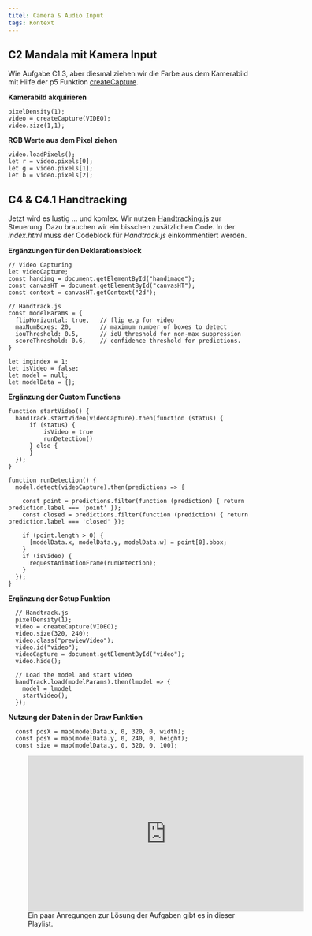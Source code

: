 ```yaml
---
titel: Camera & Audio Input
tags: Kontext
---
```


## C2 Mandala mit Kamera Input
Wie Aufgabe C1.3, aber diesmal ziehen wir die Farbe aus dem Kamerabild mit Hilfe der p5 Funktion [createCapture](https://p5js.org/reference/p5/createCapture).

**Kamerabild akquirieren**

```
pixelDensity(1);
video = createCapture(VIDEO);
video.size(1,1);
```

**RGB Werte aus dem Pixel ziehen**

```
video.loadPixels();
let r = video.pixels[0]; 
let g = video.pixels[1];
let b = video.pixels[2];
```

## C4 & C4.1 Handtracking
Jetzt wird es lustig … und komlex. Wir nutzen [Handtracking.js](https://github.com/victordibia/handtrack.js/) zur Steuerung. Dazu brauchen wir ein bisschen zusätzlichen Code. In der *ìndex.html* muss der Codeblock für *Handtrack.js* einkommentiert werden.

**Ergänzungen für den Deklarationsblock**
```
// Video Capturing
let videoCapture;
const handimg = document.getElementById("handimage");
const canvasHT = document.getElementById("canvasHT");
const context = canvasHT.getContext("2d");

// Handtrack.js
const modelParams = {
  flipHorizontal: true,   // flip e.g for video  
  maxNumBoxes: 20,        // maximum number of boxes to detect
  iouThreshold: 0.5,      // ioU threshold for non-max suppression
  scoreThreshold: 0.6,    // confidence threshold for predictions.
}

let imgindex = 1;
let isVideo = false;
let model = null;
let modelData = {};
```

**Ergänzung der Custom Functions**
```
function startVideo() {
  handTrack.startVideo(videoCapture).then(function (status) {
      if (status) {
          isVideo = true
          runDetection()
      } else {
      }
  });
}

function runDetection() {
  model.detect(videoCapture).then(predictions => {
    
    const point = predictions.filter(function (prediction) { return prediction.label === 'point' });
    const closed = predictions.filter(function (prediction) { return prediction.label === 'closed' });
    
    if (point.length > 0) {
      [modelData.x, modelData.y, modelData.w] = point[0].bbox;
    }
    if (isVideo) {
      requestAnimationFrame(runDetection);
    }
  });
}
```

**Ergänzung der Setup Funktion**
```
  // Handtrack.js
  pixelDensity(1);
  video = createCapture(VIDEO);
  video.size(320, 240);
  video.class("previewVideo");
  video.id("video");
  videoCapture = document.getElementById("video");
  video.hide();
  
  // Load the model and start video
  handTrack.load(modelParams).then(lmodel => {
    model = lmodel
    startVideo();
  });
```

**Nutzung der Daten in der Draw Funktion**
```
  const posX = map(modelData.x, 0, 320, 0, width);
  const posY = map(modelData.y, 0, 240, 0, height);
  const size = map(modelData.y, 0, 320, 0, 100);
```



<figure class="video-container">
<iframe width="560" height="315" src="https://www.youtube.com/embed/videoseries?si=nl3xiwUTuXVIIr5e&amp;list=PLfnobFnVauQAePm-jOlxCEO7DGdSMkHKF" title="YouTube video player" frameborder="0" allow="accelerometer; autoplay; clipboard-write; encrypted-media; gyroscope; picture-in-picture" allowfullscreen></iframe>
<figcaption>
Ein paar Anregungen zur Lösung der Aufgaben gibt es in dieser Playlist.
</figcaption>
</figure>